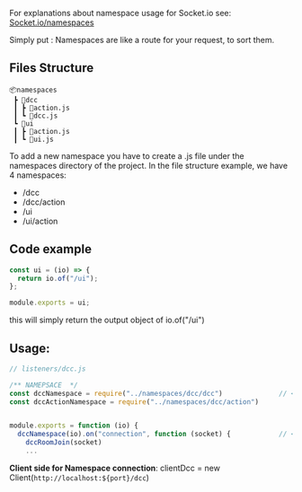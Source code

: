 For explanations about namespace usage for Socket.io see: [Socket.io/namespaces](https://socket.io/docs/v4/namespaces/)

Simply put : Namespaces are like a route for your request, to sort them.

## Files Structure

```
📦namespaces
 ┣ 📂dcc
 ┃ ┣ 📜action.js
 ┃ ┗ 📜dcc.js
 ┗ 📂ui
 ┃ ┣ 📜action.js
 ┃ ┗ 📜ui.js
```

To add a new namespace you have to create a .js file under the namespaces directory of the project. In the file structure example, we have 4 namespaces:

- /dcc
- /dcc/action
- /ui
- /ui/action

## Code example

```javascript
const ui = (io) => {
  return io.of("/ui");
};

module.exports = ui;
```

this will simply return the output object of io.of("/ui")

## Usage:

```javascript
// listeners/dcc.js

/** NAMEPSACE  */
const dccNamespace = require("../namespaces/dcc/dcc")              // <== Import Here
const dccActionNamespace = require("../namespaces/dcc/action")


module.exports = function (io) {
  dccNamespace(io).on("connection", function (socket) {            // <== Use Here
    dccRoomJoin(socket)
    ...
```

**Client side for Namespace connection**:
clientDcc = new Client(`http://localhost:${port}/dcc`)
